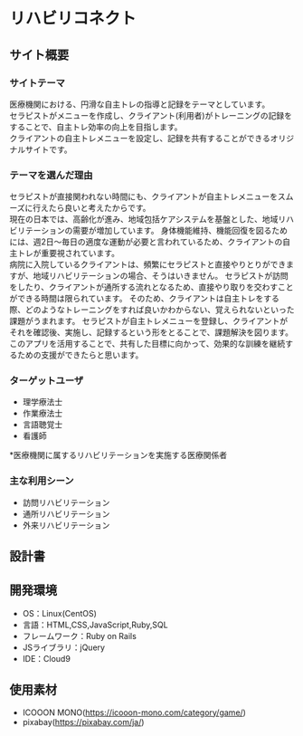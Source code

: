 # リハビリコネクト

## サイト概要
### サイトテーマ
医療機関における、円滑な自主トレの指導と記録をテーマとしています。<br>
セラピストがメニューを作成し、クライアント(利用者)がトレーニングの記録をすることで、自主トレ効率の向上を目指します。<br>
クライアントの自主トレメニューを設定し、記録を共有することができるオリジナルサイトです。

### テーマを選んだ理由
セラピストが直接関われない時間にも、クライアントが自主トレメニューをスムーズに行えたら良いと考えたからです。<br>
現在の日本では、高齢化が進み、地域包括ケアシステムを基盤とした、地域リハビリテーションの需要が増加しています。
身体機能維持、機能回復を図るためには、週2日〜毎日の適度な運動が必要と言われているため、クライアントの自主トレが重要視されています。<br>
病院に入院しているクライアントは、頻繁にセラピストと直接やりとりができますが、地域リハビリテーションの場合、そうはいきません。
セラピストが訪問をしたり、クライアントが通所する流れとなるため、直接やり取りを交わすことができる時間は限られています。
そのため、クライアントは自主トレをする際、どのようなトレーニングをすれば良いかわからない、覚えられないといった課題がうまれます。
セラピストが自主トレメニューを登録し、クライアントがそれを確認後、実施し、記録するという形をとることで、課題解決を図ります。<br>
このアプリを活用することで、共有した目標に向かって、効果的な訓練を継続するための支援ができたらと思います。

### ターゲットユーザ
- 理学療法士
- 作業療法士
- 言語聴覚士
- 看護師

*医療機関に属するリハビリテーションを実施する医療関係者

### 主な利用シーン
- 訪問リハビリテーション
- 通所リハビリテーション
- 外来リハビリテーション

## 設計書

## 開発環境
- OS：Linux(CentOS)
- 言語：HTML,CSS,JavaScript,Ruby,SQL
- フレームワーク：Ruby on Rails
- JSライブラリ：jQuery
- IDE：Cloud9

## 使用素材
- ICOOON MONO(https://icooon-mono.com/category/game/)
- pixabay(https://pixabay.com/ja/)
